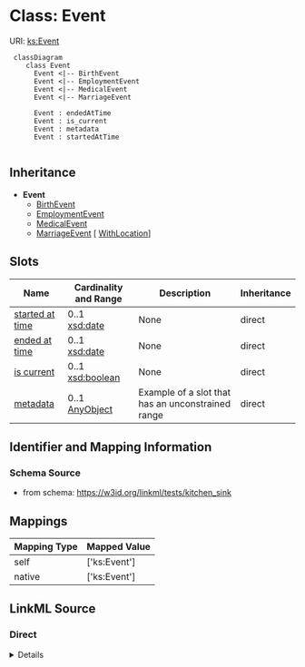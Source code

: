 # Class: Event




URI: [ks:Event](https://w3id.org/linkml/tests/kitchen_sink/Event)


```mermaid
 classDiagram
    class Event
      Event <|-- BirthEvent
      Event <|-- EmploymentEvent
      Event <|-- MedicalEvent
      Event <|-- MarriageEvent
      
      Event : endedAtTime
      Event : is_current
      Event : metadata
      Event : startedAtTime
      
```




## Inheritance
* **Event**
    * [BirthEvent](BirthEvent.md)
    * [EmploymentEvent](EmploymentEvent.md)
    * [MedicalEvent](MedicalEvent.md)
    * [MarriageEvent](MarriageEvent.md) [ [WithLocation](WithLocation.md)]



## Slots

| Name | Cardinality and Range | Description | Inheritance |
| ---  | --- | --- | --- |
| [started at time](startedAtTime.md) | 0..1 <br/> [xsd:date](http://www.w3.org/2001/XMLSchema#date) | None  | direct |
| [ended at time](endedAtTime.md) | 0..1 <br/> [xsd:date](http://www.w3.org/2001/XMLSchema#date) | None  | direct |
| [is current](is_current.md) | 0..1 <br/> [xsd:boolean](http://www.w3.org/2001/XMLSchema#boolean) | None  | direct |
| [metadata](metadata.md) | 0..1 <br/> [AnyObject](AnyObject.md) | Example of a slot that has an unconstrained range  | direct |




## Identifier and Mapping Information







### Schema Source


* from schema: https://w3id.org/linkml/tests/kitchen_sink





## Mappings

| Mapping Type | Mapped Value |
| ---  | ---  |
| self | ['ks:Event']|join(', ') |
| native | ['ks:Event']|join(', ') |


## LinkML Source

<!-- TODO: investigate https://stackoverflow.com/questions/37606292/how-to-create-tabbed-code-blocks-in-mkdocs-or-sphinx -->

### Direct

<details>
```yaml
name: Event
from_schema: https://w3id.org/linkml/tests/kitchen_sink
rank: 1000
slots:
- started at time
- ended at time
- is current
- metadata

```
</details>

### Induced

<details>
```yaml
name: Event
from_schema: https://w3id.org/linkml/tests/kitchen_sink
rank: 1000
attributes:
  started at time:
    name: started at time
    from_schema: https://w3id.org/linkml/tests/core
    rank: 1000
    slot_uri: prov:startedAtTime
    alias: started_at_time
    owner: Event
    domain_of:
    - Event
    - Relationship
    - activity
    range: date
  ended at time:
    name: ended at time
    from_schema: https://w3id.org/linkml/tests/core
    rank: 1000
    slot_uri: prov:endedAtTime
    alias: ended_at_time
    owner: Event
    domain_of:
    - Event
    - Relationship
    - activity
    range: date
  is current:
    name: is current
    from_schema: https://w3id.org/linkml/tests/kitchen_sink
    rank: 1000
    alias: is_current
    owner: Event
    domain_of:
    - Event
    range: boolean
  metadata:
    name: metadata
    description: Example of a slot that has an unconstrained range
    from_schema: https://w3id.org/linkml/tests/kitchen_sink
    rank: 1000
    alias: metadata
    owner: Event
    domain_of:
    - Event
    range: AnyObject

```
</details>
